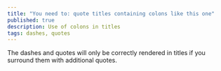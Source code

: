 ```yaml
---
title: "You need to: quote titles containing colons like this one"
published: true
description: Use of colons in titles
tags: dashes, quotes
---
```


The dashes and quotes will only be correctly rendered in titles if you surround them with additional quotes.
